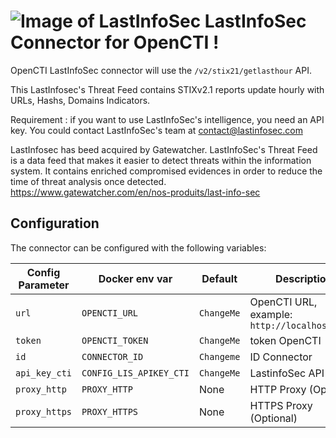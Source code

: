 # ![Image of LastInfoSec](https://www.lastinfosec.com/img/logolastinfosec.png) LastInfoSec Connector for OpenCTI !

OpenCTI LastInfoSec connector will use the `/v2/stix21/getlasthour` API.

This LastInfosec's Threat Feed contains STIXv2.1 reports update hourly with URLs, Hashs, Domains Indicators.  

Requirement : if you want to use LastInfoSec's intelligence, you need an API key. You could contact LastInfoSec's team at contact@lastinfosec.com

LastInfosec has beed acquired by Gatewatcher. 
LastInfoSec's Threat Feed is a data feed that makes it easier to detect threats within the information system. It contains enriched compromised evidences in order to reduce the time of threat analysis once detected.
https://www.gatewatcher.com/en/nos-produits/last-info-sec


## Configuration

The connector can be configured with the following variables:

| Config Parameter       | Docker env var                   | Default                                     | Description                                                 |
| -----------------------| -------------------------------- | ------------------------------------------- | ----------------------------------------------------------- |
| `url`             | `OPENCTI_URL`              | `ChangeMe` |    OpenCTI URL, example: `http://localhost:8080`    |
| `token`             | `OPENCTI_TOKEN`              | `ChangeMe`                                        | token OpenCTI      |
| `id`         | `CONNECTOR_ID`          | `Changeme`                                     | ID Connector     |
| `api_key_cti`        | `CONFIG_LIS_APIKEY_CTI`         | `ChangeMe`                                     | LastinfoSec API Key  
| `proxy_http`        | `PROXY_HTTP`         | None                                     | HTTP Proxy (Optional)  
| `proxy_https`        | `PROXY_HTTPS`         | None                                     | HTTPS Proxy (Optional)  
